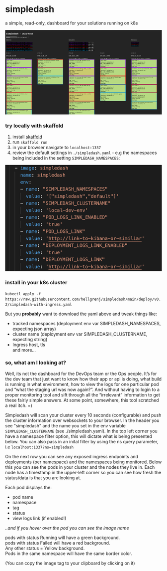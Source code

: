 # simpledash

a simple, read-only, dashboard for your solutions running on k8s

![screenshot](screenshot.PNG)



### try locally with skaffold 
1. install [skaffold](https://skaffold.dev/)
2. run ``skaffold run``  
3. in your browser navigate to ```localhost:1337```
4. review the default settings in ```./simpledash.yaml``` - e.g the namespaces being included in the setting ```SIMPLEDASH_NAMESPACES```:

![settings](settings-sh.png)

### install in your k8s cluster
``kubectl apply -f https://raw.githubusercontent.com/hellgrenj/simpledash/main/deploy/v0.2/simpledash-with-ingress.yaml``  

But you **probably** want to download the yaml above and tweak things like: 
* tracked namespaces (deployment env var SIMPLEDASH_NAMESPACES, expecting json array)
*  cluster name (deployment env var SIMPLEDASH_CLUSTERNAME, expecting string)
* Ingress host, tls  
and more...

### so, what am I looking at?

Well, its not the dashboard for the DevOps team or the Ops people. It’s for the dev team that just want to know how their app or api is doing, what build is running in what environment, how to view the logs for one particular pod and “what the staging url was now again?”. And without having to login to a proper monitoring tool and sift through all the “irrelevant” information to get these fairly simple answers. At some point, somewhere, this tool scratched a real itch. =)

Simpledash will scan your cluster every 10 seconds (configurable) and push the cluster information over websockets to your browser. In the header you see "simpledash" and the name you set in the env variable ```SIMPLEDASH_CLUSTERNAME``` (see ./simpledash.yaml). In the top left corner you have a namespace filter option, this will dictate what is being presented below. You can also pass in an inital filter by using the ns query parameter, i.e ```localhost:1337?ns=simpledash```  

On the next row you can see any exposed ingress endpoints and deployments (per namespace) and the namespaces being monitored. Below this you can see the pods in your cluster and the nodes they live in. Each node has a timestamp in the upper-left corner so you can see how fresh the status/data is that you are looking at.

Each pod displays the:  
- pod name
- namespace
- tag
- status 
- view logs link (if enabled!)

*..and if you hover over the pod you can see the image name*  

pods with status Running will have a green background.  
pods with status Failed will have a red background.  
Any other status = Yellow background.   
Pods in the same namespace will have the same border color.

(You can copy the image tag to your clipboard by clicking on it)



  
